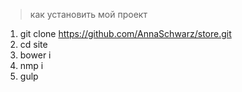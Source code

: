 > как установить мой проект

1. git clone https://github.com/AnnaSchwarz/store.git 
2. cd site
3. bower i
4. nmp i
5. gulp